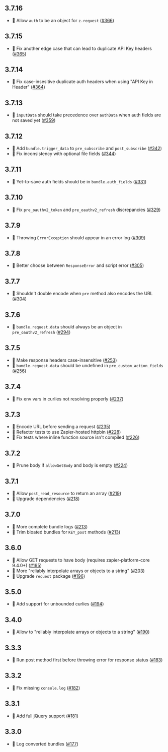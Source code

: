 ## 3.7.16

- :bug: Allow `auth` to be an object for `z.request` ([#366](https://github.com/zapier/zapier-platform/pull/366))

## 3.7.15

- :bug: Fix another edge case that can lead to duplicate API Key headers ([#365](https://github.com/zapier/zapier-platform/pull/365))

## 3.7.14

- :bug: Fix case-insesitive duplicate auth headers when using "API Key in Header" ([#364](https://github.com/zapier/zapier-platform/pull/364))

## 3.7.13

- :bug: `inputData` should take precedence over `authData` when auth fields are not saved yet ([#359](https://github.com/zapier/zapier-platform/pull/359))

## 3.7.12

- :bug: Add `bundle.trigger_data` to `pre_subscribe` and `post_subscribe` ([#342](https://github.com/zapier/zapier-platform/pull/342))
- :bug: Fix inconsistency with optional file fields ([#344](https://github.com/zapier/zapier-platform/pull/344))

## 3.7.11

- :bug: Yet-to-save auth fields should be in `bundle.auth_fields` ([#331](https://github.com/zapier/zapier-platform/pull/331))

## 3.7.10

- :bug: Fix `pre_oauthv2_token` and `pre_oauthv2_refresh` discrepancies ([#329](https://github.com/zapier/zapier-platform/pull/329))

## 3.7.9

- :bug: Throwing `ErrorException` should appear in an error log ([#309](https://github.com/zapier/zapier-platform/pull/309))

## 3.7.8

- :bug: Better choose between `ResponseError` and script error ([#305](https://github.com/zapier/zapier-platform/pull/305))

## 3.7.7

- :bug: Shouldn't double encode when `pre` method also encodes the URL ([#304](https://github.com/zapier/zapier-platform/pull/304))

## 3.7.6

- :bug: `bundle.request.data` should always be an object in `pre_oauthv2_refresh` ([#294](https://github.com/zapier/zapier-platform/pull/294))

## 3.7.5

- :bug: Make response headers case-insensitive ([#253](https://github.com/zapier/zapier-platform/pull/253))
- :bug: `bundle.request.data` should be undefined in `pre_custom_action_fields` ([#256](https://github.com/zapier/zapier-platform/pull/256))

## 3.7.4

- :bug: Fix env vars in curlies not resolving properly ([#237](https://github.com/zapier/zapier-platform/pull/237))

## 3.7.3

- :bug: Encode URL before sending a request ([#235](https://github.com/zapier/zapier-platform/pull/235))
- :hammer: Refactor tests to use Zapier-hosted httpbin ([#228](https://github.com/zapier/zapier-platform/pull/228))
- :hammer: Fix tests where inline function source isn't compiled ([#226](https://github.com/zapier/zapier-platform/pull/226))

## 3.7.2

- :bug: Prune body if `allowGetBody` and body is empty ([#224](https://github.com/zapier/zapier-platform/pull/224))

## 3.7.1

- :bug: Allow `post_read_resource` to return an array ([#219](https://github.com/zapier/zapier-platform/pull/219))
- :hammer: Upgrade dependencies ([#218](https://github.com/zapier/zapier-platform/pull/218))

## 3.7.0

- :tada: More complete bundle logs ([#213](https://github.com/zapier/zapier-platform/pull/213))
- :bug: Trim bloated bundles for `KEY_post` methods ([#213](https://github.com/zapier/zapier-platform/pull/213))

## 3.6.0

- :nail_care: Allow GET requests to have body (requires zapier-platform-core 9.4.0+) ([#195](https://github.com/zapier/zapier-platform/pull/195))
- :bug: More "reliably interpolate arrays or objects to a string" ([#203](https://github.com/zapier/zapier-platform/pull/203))
- :hammer: Upgrade `request` package ([#196](https://github.com/zapier/zapier-platform/pull/196))

## 3.5.0

- :tada: Add support for unbounded curlies ([#194](https://github.com/zapier/zapier-platform/pull/194))

## 3.4.0

- :tada: Allow to "reliably interpolate arrays or objects to a string" ([#190](https://github.com/zapier/zapier-platform/pull/190))

## 3.3.3

- :bug: Run post method first before throwing error for response status ([#183](https://github.com/zapier/zapier-platform/pull/183))

## 3.3.2

- :bug: Fix missing `console.log` ([#182](https://github.com/zapier/zapier-platform/pull/182))

## 3.3.1

- :bug: Add full jQuery support ([#181](https://github.com/zapier/zapier-platform/pull/181))

## 3.3.0

- :tada: Log converted bundles ([#177](https://github.com/zapier/zapier-platform/pull/177))
